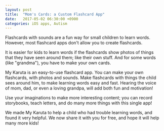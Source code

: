 ```yaml
---
layout: post
title:  "Mom's Cards: a Custom Flashcard App"
date:   2017-05-02 06:30:00 +0900
categories: iOS apps, Autism
---
```


Flashcards with sounds are a fun way for small children to learn words. However, most flashcard apps don't allow you to create flashcards.

It is easier for kids to learn words if the flashcards show photos of things that they have seen around them; like their own stuff. And for some words (like "grandma"), you have to make your own cards.

My Karuta is an easy-to-use flashcard app. You can make your own flashcards, with photos and sounds. Make flashcards with things the child sees around him, to make learning words easy and fast. Hearing the voice of mom, dad, or even a loving grandpa, will add both fun and motivation!

Use your imaginations to make more interesting content; you can record storybooks, teach letters, and do many more things with this single app!

We made My Karuta to help a child who had trouble learning words, and found it very helpful. We now share it with you for free, and hope it will help many more kids!
